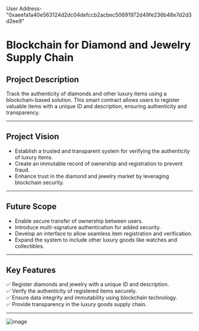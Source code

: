 User Address-"0xaeefa1a40e563124d2dc04defccb2acbec50691972d49fe236b48e7d2d3d2ee9"
# **Blockchain for Diamond and Jewelry Supply Chain**  

## **Project Description**  
Track the authenticity of diamonds and other luxury items using a blockchain-based solution. This smart contract allows users to register valuable items with a unique ID and description, ensuring authenticity and transparency.  

---

## **Project Vision**  
- Establish a trusted and transparent system for verifying the authenticity of luxury items.  
- Create an immutable record of ownership and registration to prevent fraud.  
- Enhance trust in the diamond and jewelry market by leveraging blockchain security.  

---

## **Future Scope**  
- Enable secure transfer of ownership between users.  
- Introduce multi-signature authentication for added security.  
- Develop an interface to allow seamless item registration and verification.  
- Expand the system to include other luxury goods like watches and collectibles.  

---

## **Key Features**  
✅ Register diamonds and jewelry with a unique ID and description.  
✅ Verify the authenticity of registered items securely.  
✅ Ensure data integrity and immutability using blockchain technology.  
✅ Provide transparency in the luxury goods supply chain.  

---
![image](https://github.com/user-attachments/assets/e127b902-ca32-40bc-b1ef-c302b75ac447)
